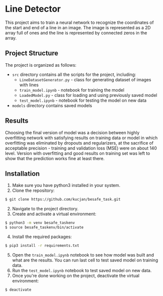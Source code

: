 # Line Detector

This project aims to train a neural network to recognize the coordinates of the start and end of a line in an image. The image is represented as a 2D array full of ones and the line is represented by connected zeros in the array.

## Project Structure

The project is organized as follows:

- `src` directory contains all the scripts for the project, including:
  - `LineDatasetGenerator.py` - class for generating dataset of images with lines
  - `train_model.ipynb` - notebook for training the model
  - `LoadedModel.py` - class for loading and using previously saved model
  - `test_model.ipynb` - notebook for testing the model on new data
- `models` directory contains saved models

## Results

Choosing the final version of model was a decision between highly overfitting network with satisfying results on training data or model in which overfitting was eliminated by dropouts and regularizers, at the sacrifice of acceptable precision - training and validation loss (MSE) were on about 140 level. Version with overfitting and good results on training set was left to show that the prediction works fine at least there.

## Installation

1. Make sure you have python3 installed in your system. 
2. Clone the repository:
```bash
$ git clone https://github.com/kucjan/besafe_task.git
```
2. Navigate to the project directory.
3. Create and activate a virtual environment:
```bash
$ python3 -m venv besafe_taskenv
$ source besafe_taskenv/bin/activate
```
4. Install the required packages:
```bash
$ pip3 install -r requirements.txt
```
5. Open the `train_model.ipynb` notebook to see how model was built and what are the results.
  You can run last cell to test saved model on training data.
6. Run the `test_model.ipynb` notebook to test saved model on new data.
7. Once you're done working on the project, deactivate the virtual environment:
```bash
$ deactivate
```
